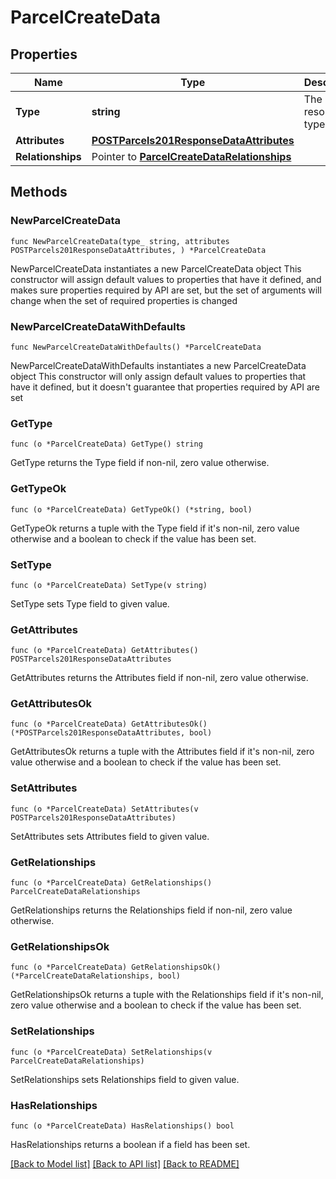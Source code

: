 # ParcelCreateData

## Properties

Name | Type | Description | Notes
------------ | ------------- | ------------- | -------------
**Type** | **string** | The resource&#39;s type | [default to "parcels"]
**Attributes** | [**POSTParcels201ResponseDataAttributes**](POSTParcels201ResponseDataAttributes.md) |  | 
**Relationships** | Pointer to [**ParcelCreateDataRelationships**](ParcelCreateDataRelationships.md) |  | [optional] 

## Methods

### NewParcelCreateData

`func NewParcelCreateData(type_ string, attributes POSTParcels201ResponseDataAttributes, ) *ParcelCreateData`

NewParcelCreateData instantiates a new ParcelCreateData object
This constructor will assign default values to properties that have it defined,
and makes sure properties required by API are set, but the set of arguments
will change when the set of required properties is changed

### NewParcelCreateDataWithDefaults

`func NewParcelCreateDataWithDefaults() *ParcelCreateData`

NewParcelCreateDataWithDefaults instantiates a new ParcelCreateData object
This constructor will only assign default values to properties that have it defined,
but it doesn't guarantee that properties required by API are set

### GetType

`func (o *ParcelCreateData) GetType() string`

GetType returns the Type field if non-nil, zero value otherwise.

### GetTypeOk

`func (o *ParcelCreateData) GetTypeOk() (*string, bool)`

GetTypeOk returns a tuple with the Type field if it's non-nil, zero value otherwise
and a boolean to check if the value has been set.

### SetType

`func (o *ParcelCreateData) SetType(v string)`

SetType sets Type field to given value.


### GetAttributes

`func (o *ParcelCreateData) GetAttributes() POSTParcels201ResponseDataAttributes`

GetAttributes returns the Attributes field if non-nil, zero value otherwise.

### GetAttributesOk

`func (o *ParcelCreateData) GetAttributesOk() (*POSTParcels201ResponseDataAttributes, bool)`

GetAttributesOk returns a tuple with the Attributes field if it's non-nil, zero value otherwise
and a boolean to check if the value has been set.

### SetAttributes

`func (o *ParcelCreateData) SetAttributes(v POSTParcels201ResponseDataAttributes)`

SetAttributes sets Attributes field to given value.


### GetRelationships

`func (o *ParcelCreateData) GetRelationships() ParcelCreateDataRelationships`

GetRelationships returns the Relationships field if non-nil, zero value otherwise.

### GetRelationshipsOk

`func (o *ParcelCreateData) GetRelationshipsOk() (*ParcelCreateDataRelationships, bool)`

GetRelationshipsOk returns a tuple with the Relationships field if it's non-nil, zero value otherwise
and a boolean to check if the value has been set.

### SetRelationships

`func (o *ParcelCreateData) SetRelationships(v ParcelCreateDataRelationships)`

SetRelationships sets Relationships field to given value.

### HasRelationships

`func (o *ParcelCreateData) HasRelationships() bool`

HasRelationships returns a boolean if a field has been set.


[[Back to Model list]](../README.md#documentation-for-models) [[Back to API list]](../README.md#documentation-for-api-endpoints) [[Back to README]](../README.md)


